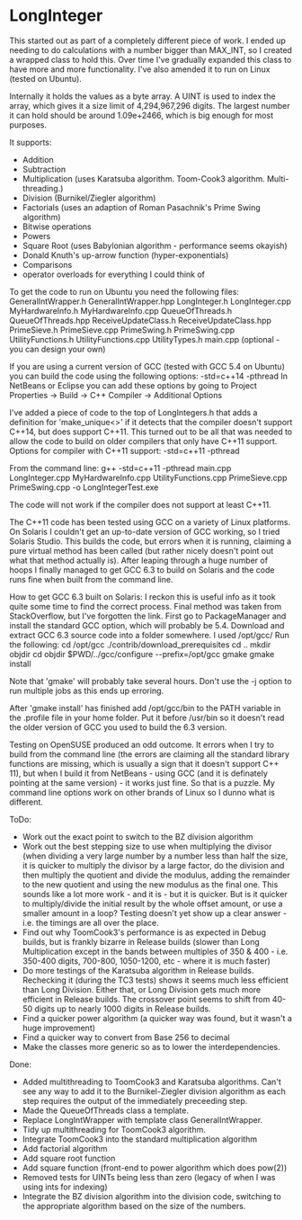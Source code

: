 # LongInteger

This started out as part of a completely different piece of work. I ended up needing to do calculations with a number bigger than MAX_INT,
so I created a wrapped class to hold this.
Over time I've gradually expanded this class to have more and more functionality. I've also amended it to run on Linux (tested on Ubuntu).

Internally it holds the values as a byte array. A UINT is used to index the array, which gives it a size limit of 4,294,967,296 digits. The largest number it can hold should be around 1.09e+2466, which is big enough for most purposes.

It supports:
- Addition
- Subtraction
- Multiplication (uses Karatsuba algorithm. Toom-Cook3 algorithm. Multi-threading.)
- Division (Burnikel/Ziegler algorithm)
- Factorials (uses an adaption of Roman Pasachnik's Prime Swing algorithm)
- Bitwise operations
- Powers
- Square Root (uses Babylonian algorithm - performance seems okayish)
- Donald Knuth's up-arrow function (hyper-exponentials)
- Comparisons
- operator overloads for everything I could think of

To get the code to run on Ubuntu you need the following files:
GeneralIntWrapper.h
GeneralIntWrapper.hpp
LongInteger.h
LongInteger.cpp
MyHardwareInfo.h
MyHardwareInfo.cpp
QueueOfThreads.h
QueueOfThreads.hpp
ReceiveUpdateClass.h
ReceiveUpdateClass.hpp
PrimeSieve.h
PrimeSieve.cpp
PrimeSwing.h
PrimeSwing.cpp
UtilityFunctions.h
UtilityFunctions.cpp
UtilityTypes.h
main.cpp (optional - you can design your own)


If you are using a current version of GCC (tested with GCC 5.4 on Ubuntu) you can build the code using the following options:
-std=c++14 -pthread
In NetBeans or Eclipse you can add these options by going to Project Properties -> Build -> C++ Compiler -> Additional Options

I've added a piece of code to the top of LongIntegers.h that adds a definition for 'make_unique<>' if it detects that the compiler doesn't support C++14, but does support C++11.
This turned out to be all that was needed to allow the code to build on older compilers that only have C++11 support.
Options for compiler with C++11 support:
-std=c++11 -pthread

From the command line:
g++ -std=c++11 -pthread  main.cpp LongInteger.cpp MyHardwareInfo.cpp UtilityFunctions.cpp PrimeSieve.cpp PrimeSwing.cpp -o LongIntegerTest.exe

The code will not work if the compiler does not support at least C++11.

The C++11 code has been tested using GCC on a variety of Linux platforms. On Solaris I couldn't get an up-to-date version of GCC working, so I tried Solaris Studio. This builds the code, but errors when it is running, claiming a pure virtual method has been called (but rather nicely doesn't point out what that method actually is). After leaping through a huge number of hoops I finally managed to get GCC 6.3 to build on Solaris and the code runs fine when built from the command line.

How to get GCC 6.3 built on Solaris:
I reckon this is useful info as it took quite some time to find the correct process. Final method was taken from StackOverflow, but I've forgotten the link.
First go to PackageManager and install the standard GCC option, which will probably be 5.4.
Download and extract GCC 6.3 source code into a folder somewhere. I used /opt/gcc/
Run the following:
cd /opt/gcc
./contrib/download_prerequisites
cd ..
mkdir objdir
cd objdir
$PWD/../gcc/configure --prefix=/opt/gcc 
gmake
gmake install

Note that 'gmake' will probably take several hours. Don't use the -j option to run multiple jobs as this ends up erroring.

After 'gmake install' has finished add /opt/gcc/bin to the PATH variable in the .profile file in your home folder. Put it before /usr/bin so it doesn't read the older version of GCC you used to build the 6.3 version.


Testing on OpenSUSE produced an odd outcome. It errors when I try to build from the command line (the errors are claiming all the standard library functions are missing, which is usually a sign that it doesn't support C++ 11), but when I build it from NetBeans - using GCC (and it is definately pointing at the same version) - it works just fine. So that is a puzzle. My command line options work on other brands of Linux so I dunno what is different.


ToDo:
- Work out the exact point to switch to the BZ division algorithm
- Work out the best stepping size to use when multiplying the divisor (when dividing a very large number by a number less than half
    the size, it is quicker to multiply the divisor by a large factor, do the division and then multiply the quotient and divide the
    modulus, adding the remainder to the new quotient and using the new modulus as the final one. This sounds like a lot more work - and
    it is - but it is quicker. But is it quicker to multiply/divide the initial result by the whole offset amount, or use a smaller amount
    in a loop? Testing doesn't yet show up a clear answer - i.e. the timings are all over the place.
- Find out why ToomCook3's performance is as expected in Debug builds, but is frankly bizarre in Release builds (slower than Long
Multiplication except in the bands between multiples of 350 & 400 - i.e. 350-400 digits, 700-800, 1050-1200, etc - where it is much
faster)
- Do more testings of the Karatsuba algorithm in Release builds. Rechecking it (during the TC3 tests) shows it seems much less efficient than Long Division. Either that, or Long Division gets much more efficient in Release builds. The crossover point seems to shift from 40-50 digits up to nearly 1000 digits in Release builds.
- Find a quicker power algorithm (a quicker way was found, but it wasn't a huge improvement)
- Find a quicker way to convert from Base 256 to decimal
- Make the classes more generic so as to lower the interdependencies.

Done:
- Added multithreading to ToomCook3 and Karatsuba algorithms. Can't see any way to add it to the Burnikel-Ziegler division algorithm as each step requires the output of the immediately preceeding step.
- Made the QueueOfThreads class a template.
- Replace LongIntWrapper with template class GeneralIntWrapper.
- Tidy up multithreading for ToomCook3 algorithm.
- Integrate ToomCook3 into the standard multiplication algorithm
- Add factorial algorithm
- Add square root function
- Add square function (front-end to power algorithm which does pow(2))
- Removed tests for UINTs being less than zero (legacy of when I was using ints for indexing)
- Integrate the BZ division algorithm into the division code, switching to the appropriate algorithm based on the size of the numbers.
